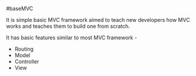 #baseMVC

It is simple basic MVC framework aimed to teach new developers how MVC works and teaches them to build one from scratch.

It has basic features similar to most MVC framework -

- Routing
- Model
- Controller
- View